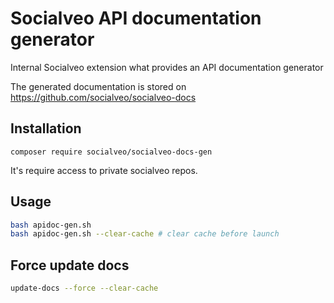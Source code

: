Socialveo API documentation generator
=====================================

Internal Socialveo extension what provides an API documentation generator

The generated documentation is stored on https://github.com/socialveo/socialveo-docs

Installation
------------

```
composer require socialveo/socialveo-docs-gen
```

It's require access to private socialveo repos.

Usage
-----

```bash
bash apidoc-gen.sh
bash apidoc-gen.sh --clear-cache # clear cache before launch
```

Force update docs 
-----

```bash
update-docs --force --clear-cache
```
